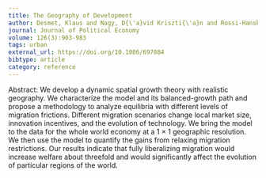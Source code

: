 ```yaml
---
title: The Geography of Development
author: Desmet, Klaus and Nagy, D{\'a}vid Kriszti{\'a}n and Rossi-Hansberg, Esteban
journal: Journal of Political Economy
volume: 126(3):903-983
tags: urban
external_url: https://doi.org/10.1086/697084
bibtype: article
category: reference
---
```

Abstract:  We develop a dynamic spatial growth theory with realistic geography. We characterize the model and its balanced-growth path and propose a methodology to analyze equilibria with different levels of migration frictions. Different migration scenarios change local market size, innovation incentives, and the evolution of technology. We bring the model to the data for the whole world economy at a 1 × 1 geographic resolution. We then use the model to quantify the gains from relaxing migration restrictions. Our results indicate that fully liberalizing migration would increase welfare about threefold and would significantly affect the evolution of particular regions of the world. 
